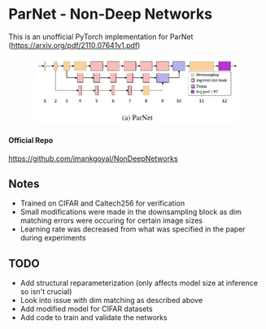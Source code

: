 # ParNet - Non-Deep Networks
This is an unofficial PyTorch implementation for ParNet (https://arxiv.org/pdf/2110.07641v1.pdf)

<p align="center">
  <img src="https://raw.githubusercontent.com/hexhowells/Neural-Network-Implementations/main/models/ParNet/img/ParNet-Architecture.jpg" width=80%>
</p>

#### Official Repo
https://github.com/imankgoyal/NonDeepNetworks

Notes
-----
- Trained on CIFAR and Caltech256 for verification
- Small modifications were made in the downsampling block as dim matching errors were occuring for certain image sizes
- Learning rate was decreased from what was specified in the paper during experiments

TODO
-----
- Add structural reparameterization (only affects model size at inference so isn't crucial)
- Look into issue with dim matching as described above
- Add modified model for CIFAR datasets
-  Add code to train and validate the networks
